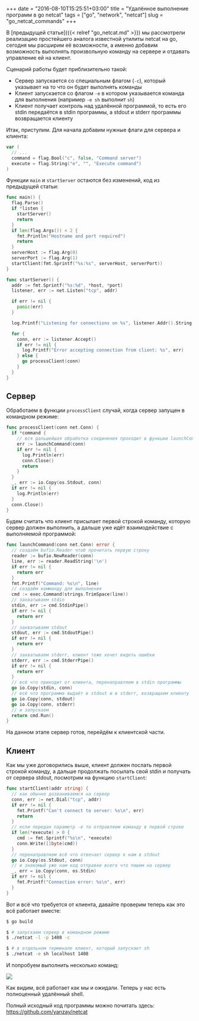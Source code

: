 +++
date = "2016-08-10T15:25:51+03:00"
title = "Удалённое выполнение программ в go netcat"
tags = ["go", "network", "netcat"]
slug = "go_netcat_commands"
+++

В [предыдущей статье]({{< relref "go_netcat.md" >}}) мы рассмотрели реализацию простейшего аналога известной утилиты netcat на go, сегодня мы расширим её возможности, а именно добавим возможность выполнять произвольную команду на сервере и отдавать управление ей на клиент.
<!--more-->
Сценарий работы будет приблизительно такой:

- Сервер запускается со специальным флагом (`-c`), который указывает на то что он будет выполнять команды
- Клиент запускается со флагом `-e` в котором указывается команда для выполнения (например `-e sh` выполнит `sh`)
- Клиент получает контроль над удалённой программой, то есть его stdin передаётся в stdin программы, а stdout и stderr программы возвращается клиенту

Итак, приступим. Для начала добавим нужные флаги для сервера и клиента:

```go
var (
  // ...
  command = flag.Bool("c", false, "Command server")
  execute = flag.String("e", "", "Execute command")
)
```

Функции `main` и `startServer` остаются без изменений, код из предыдущей статьи:

```go
func main() {
  flag.Parse()
  if *listen {
    startServer()
    return
  }
  if len(flag.Args()) < 2 {
    fmt.Println("Hostname and port required")
    return
  }
  serverHost := flag.Arg(0)
  serverPort := flag.Arg(1)
  startClient(fmt.Sprintf("%s:%s", serverHost, serverPort))
}

func startServer() {
  addr := fmt.Sprintf("%s:%d", *host, *port)
  listener, err := net.Listen("tcp", addr)

  if err != nil {
    panic(err)
  }

  log.Printf("Listening for connections on %s", listener.Addr().String())

  for {
    conn, err := listener.Accept()
    if err != nil {
      log.Printf("Error accepting connection from client: %s", err)
    } else {
      go processClient(conn)
    }
  }
}
```

## Сервер

Обработаем в функции `processClient` случай, когда сервер запущен в командном режиме:

```go
func processClient(conn net.Conn) {
  if *command {
    // вся дальшейшая обработка соединения проходит в функции launchCommand
    err := launchCommand(conn)
    if err != nil {
      log.Println(err)
      conn.Close()
      return
    }
  }
  _, err := io.Copy(os.Stdout, conn)
  if err != nil {
    log.Println(err)
  }
  conn.Close()
}
```

Будем считать что клиент присылает первой строкой команду, которую сервер должен выполнить, а дальше уже идёт взаимодействие с выполняемой программой:

```go
func launchCommand(conn net.Conn) error {
  // создаём bufio.Reader чтоб прочитать первую строку
  reader := bufio.NewReader(conn)
  line, err := reader.ReadString('\n')
  if err != nil {
    return err
  }
  fmt.Printf("Command: %s\n", line)
  // создаём комманду для выполнения
  cmd := exec.Command(strings.TrimSpace(line))
  // захватываем stdin
  stdin, err := cmd.StdinPipe()
  if err != nil {
    return err
  }
  // захватываем stdout
  stdout, err := cmd.StdoutPipe()
  if err != nil {
    return err
  }
  // захватываем stderr, клиент тоже хочет видеть ошибки
  stderr, err := cmd.StderrPipe()
  if err != nil {
    return err
  }
  // всё что приходит от клиента, перенаправляем в stdin программы
  go io.Copy(stdin, conn)
  // всё что программа выдаёт в stdout и в stderr, возвращаем клиенту
  go io.Copy(conn, stdout)
  go io.Copy(conn, stderr)
  // и запускаем
  return cmd.Run()
}
```

На данном этапе сервер готов, перейдём к клиентской части.

## Клиент

Как мы уже договорились выше, клиент должен послать первой строкой команду, а дальше продолжать посылать свой stdin и получать от сервера stdout, посмотрим на функцию `startClient`:

```go
func startClient(addr string) {
  // как обычно дозваниваемся на сервер
  conn, err := net.Dial("tcp", addr)
  if err != nil {
    fmt.Printf("Can't connect to server: %s\n", err)
    return
  }
  // если передан параметр -e то отправляем команду в первой строке
  if len(*execute) > 0 {
    cmd := fmt.Sprintf("%s\n", *execute)
    conn.Write([]byte(cmd))
  }
  // перенаправляем всё что отвечает сервер к нам в stdout
  go io.Copy(os.Stdout, conn)
  // и знакомый уже нам код отправки всего что пишем на сервер
  _, err = io.Copy(conn, os.Stdin)
  if err != nil {
    fmt.Printf("Connection error: %s\n", err)
  }
}
```

Вот и всё что требуется от клиента, давайте проверим теперь как это всё работает вместе:

```bash
$ go build

$ # запускаем сервер в командном режиме
$ ./netcat -l -p 1408 -c

$ # в отдельном терминале клиент, который запускает sh
$ ./netcat -e sh localhost 1408
```

И попробуем выполнить несколько команд:

![](/images/netcat_command.png)

Как видим, всё работает как мы и ожидали. Теперь у нас есть полноценный удалённый shell.

Полный исходный код программы можно почитать здесь: https://github.com/yanzay/netcat

